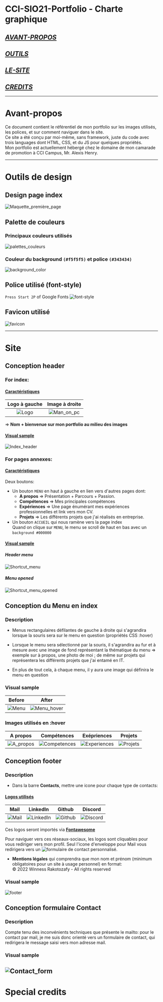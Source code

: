# CCI-SIO21-Portfolio - Charte graphique

## *[AVANT-PROPOS](#Avant-propos)*
## *[OUTILS](#Outils-de-design)*
## *[LE-SITE](#Site)*
## *[CREDITS](#Special-credits)*

---

# **Avant-propos**
Ce document contient le référentiel de mon portfolio sur les images utilisés, les polices, et sur comment naviguer dans le site.  
Ce site a été conçu par moi-même, sans framework, juste du code avec trois languages dont HTML, CSS, et du JS pour quelques propriétés.  
Mon portfolio est actuellement hébergé chez le domaine de mon camarade de promotion à CCI Campus, Mr. Alexis Henry.

---

# **Outils de design**
## Design page index

![Maquette_première_page](CHARTE_GRAPHIQUE/Maquettes/Maquette_première_page.png)

## Palette de couleurs
### Principaux couleurs utilisés

![palettes_couleurs](CHARTE_GRAPHIQUE/Maquettes/palettes_couleurs.jpeg)

### Couleur du background `(#f5f5f5)` et police `(#343434)`

![background_color](CHARTE_GRAPHIQUE/Maquettes/background_color.png)


## Police utilisé (font-style)

`Press Start 2P` of Google Fonts
![font-style](CHARTE_GRAPHIQUE/Maquettes/font-style.png)

## Favicon utilisé
![favicon](CHARTE_GRAPHIQUE/Logos&Icons/ico.png)

---

# **Site**
## Conception header
### For index:
#### <ins>Caractéristiques</ins>
Logo à gauche                 |                   Image à droite
:----------------------------:|:--------------------------------:
![Logo](CHARTE_GRAPHIQUE/Logos&Icons/My_Logo.png) | ![Man_on_pc](CHARTE_GRAPHIQUE/Logos&Icons/image_pc.png)

=> **Nom + bienvenue sur mon portfolio au milieu des images**
#### <ins>Visual sample</ins>
![Index_header](CHARTE_GRAPHIQUE/Maquettes/header.png)
### For pages annexes:
#### <ins>Caractéristiques</ins>
Deux boutons:
* Un bouton ``MENU`` en haut à gauche en lien vers d'autres pages dont:
    - **A propos** =>  Présentation + Parcours + Passion.
    - **Compétences** => Mes principales compétences
    - **Expériences** => Une page énumérant mes expériences professionnelles et link vers mon CV.
    - **Projets** => Les différents projets que j'ai réalisés en entreprise.
* Un bouton ``ACCUEIL`` qui nous ramène vers la page index  
Quand on clique sur ``MENU``, le menu se scroll de haut en bas avec un `background #000000`

#### <ins>Visual sample</ins>
##### ***Header menu***
![Shortcut_menu](CHARTE_GRAPHIQUE/Maquettes/Shortcut_menu.png)
##### ***Menu opened***
![Shortcut_menu_opened](CHARTE_GRAPHIQUE/Maquettes/Shortcut_menu_opened.png)

    
## Conception du Menu en index
### Description
* Menus rectangulaires défilantes de gauche à droite qui s'agrandira lorsque la souris sera sur le menu en question (propriétés CSS :hover)

* Lorsque le menu sera sélectionné par la souris, il s'agrandira au fur et à mesure avec une image de fond représentant la thématique du menu => exemple sur à propos, une photo de moi ; de même sur projets qui représentera les différents projets que j'ai entamé en IT.

* En plus de tout cela, à chaque menu, il y aura une image qui définira le menu en question 

### Visual sample
Before                       |                   After
:---------------------------:|:-----------------------:
![Menu](CHARTE_GRAPHIQUE/Maquettes/Menu.png) | ![Menu_hover](CHARTE_GRAPHIQUE/Maquettes/Menu_hover.png)

### Images utilisés en :hover
| A propos | Compétences | Exépriences | Projets |
|:-:|:-:|:-:|:-:|
| ![A_propos](CSS/images/Index/a_propos.jpg) | ![Competences](CSS/images/Index/competences.jpg) | ![Experiences](CSS/images/Index/experiences.jpg) | ![Projets](CSS/images/Index/projets.jpg) |


## Conception footer
### Description
* Dans la barre **Contacts**, mettre une icone pour chaque type de contacts:  
#### <ins>Logos utilisés</ins>
|   Mail    |    LinkedIn    |    Github    |    Discord    |
|:-:|:-:|:-:|:-:|
| ![Mail](CHARTE_GRAPHIQUE/Logos&Icons/Mail.png) | ![LinkedIn](CHARTE_GRAPHIQUE/Logos&Icons/Linkedin.png) | ![Github](CHARTE_GRAPHIQUE/Logos&Icons/Github.png) | ![Discord](CHARTE_GRAPHIQUE/Logos&Icons/Discord.png) |

  
Ces logos seront importés via **[Fontawesome](https://fontawesome.com/)**
  
Pour naviguer vers ces réseaux-sociaux, les logos sont cliquables pour vous rediriger vers mon profil. Seul l'icone d'enveloppe pour Mail vous redirigera vers un ![formulaire de contact](#Conception-formulaire-Contact) personnalisé.
  
* **Mentions légales** qui comprendra que mon nom et prénom (minimum obligatoires pour un site à usage personnel) en format:  
© 2022 Winness Rakotozafy - All rights reserved

### Visual sample
![footer](CHARTE_GRAPHIQUE/Maquettes/footer.png)

## Conception formulaire Contact
### Description
Compte tenu des inconvénients techniques que présente le mailto: pour le contact par mail, je me suis donc orienté vers un formulaire de contact, qui redirigera le message saisi vers mon adresse mail.

### Visual sample
![Contact_form](CHARTE_GRAPHIQUE/Maquettes/Contact_form.png)
---

# **Special credits**